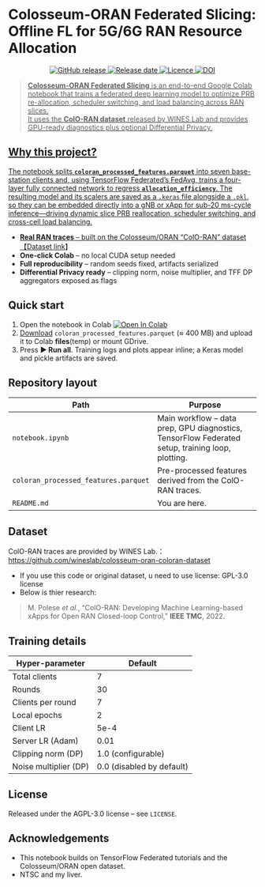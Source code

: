 # Colosseum-ORAN Federated Slicing: Offline FL for 5G/6G RAN Resource Allocation

<p align="center">
  <!-- Latest release -->
  <a href="https://github.com/thc1006/colosseum-oran-federated-slicing/releases">
    <img alt="GitHub release" src="https://img.shields.io/github/v/release/thc1006/colosseum-oran-federated-slicing?style=for-the-badge">
  </a>
  <!-- Release date -->
  <a href="https://github.com/thc1006/colosseum-oran-federated-slicing/releases">
    <img alt="Release date" src="https://img.shields.io/github/release-date/thc1006/colosseum-oran-federated-slicing?style=for-the-badge">
  <!-- Licence -->
  <a href="https://github.com/thc1006/colosseum-oran-federated-slicing/blob/main/LICENSE">
    <img alt="Licence" src="https://img.shields.io/github/license/thc1006/colosseum-oran-federated-slicing?style=for-the-badge">
  </a>
  <!-- Zenodo DOI (replace with real DOI once minted) -->
  <a href="https://doi.org/10.5281/zenodo.15849833">
    <img alt="DOI" src="https://img.shields.io/badge/DOI-10.5281%2Fzenodo.XXXXXXX-blue?logo=zenodo&style=for-the-badge">
</p>


> **Colosseum-ORAN Federated Slicing** is an end-to-end Google Colab notebook that trains a federated deep learning model to optimize PRB re-allocation, scheduler switching, and load balancing across RAN slices.  
> It uses the **ColO-RAN dataset** released by WINES Lab and provides GPU-ready diagnostics plus optional Differential Privacy.

## Why this project?
The notebook splits **`coloran_processed_features.parquet`** into seven base-station clients and, using TensorFlow Federated’s FedAvg, trains a four-layer fully connected network to regress **`allocation_efficiency`**. The resulting model and its scalers are saved as a `.keras` file alongside a `.pkl`, so they can be embedded directly into a gNB or xApp for sub-20 ms-cycle inference—driving dynamic slice PRB reallocation, scheduler switching, and cross-cell load balancing.

* **Real RAN traces** – built on the Colosseum/ORAN “ColO-RAN” dataset 【[Dataset link](https://github.com/wineslab/colosseum-oran-coloran-dataset)】  
* **One-click Colab** – no local CUDA setup needed  
* **Full reproducibility** – random seeds fixed, artifacts serialized  
* **Differential Privacy ready** – clipping norm, noise multiplier, and TFF DP aggregators exposed as flags  

## Quick start
1. Open the notebook in Colab  [![Open In Colab](https://colab.research.google.com/assets/colab-badge.svg)](https://colab.research.google.com/drive/1l_sfn29npZRbG6vuYu2amyAkt1vie4Jk)
2. [Download](https://github.com/thc1006/coloran-dynamic-slice-optimizer/blob/main/coloran_processed_features.parquet) `coloran_processed_features.parquet` (≈ 400 MB) and upload it to Colab **files**(temp) or mount GDrive.  
3. Press **▶ Run all**. Training logs and plots appear inline; a Keras model and pickle artifacts are saved.

## Repository layout
| Path | Purpose |
|------|---------|
| `notebook.ipynb` | Main workflow – data prep, GPU diagnostics, TensorFlow Federated setup, training loop, plotting. |
| `coloran_processed_features.parquet` | Pre-processed features derived from the ColO-RAN traces. |
| `README.md` | You are here. |

## Dataset
ColO-RAN traces are provided by WINES Lab.：<https://github.com/wineslab/colosseum-oran-coloran-dataset>
* If you use this code or original dataset, u need to use license: GPL-3.0 license
* Below is thier research:
> M. Polese *et al.*, “ColO-RAN: Developing Machine Learning-based xApps for Open RAN Closed-loop Control,” **IEEE TMC**, 2022.

## Training details
| Hyper-parameter | Default |
|-----------------|---------|
| Total clients | 7 |
| Rounds | 30 |
| Clients per round | 7 |
| Local epochs | 2 |
| Client LR | 5e-4 |
| Server LR (Adam) | 0.01 |
| Clipping norm (DP) | 1.0 (configurable) |
| Noise multiplier (DP) | 0.0 (disabled by default) |

## License
Released under the AGPL-3.0 license – see `LICENSE`.

## Acknowledgements
* This notebook builds on TensorFlow Federated tutorials and the Colosseum/ORAN open dataset.
* NTSC and my liver.
